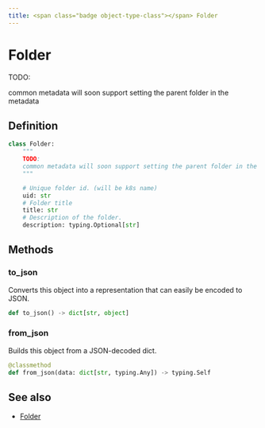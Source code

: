 ```yaml
---
title: <span class="badge object-type-class"></span> Folder
---
```

# <span class="badge object-type-class"></span> Folder

TODO:

common metadata will soon support setting the parent folder in the metadata

## Definition

```python
class Folder:
    """
    TODO:
    common metadata will soon support setting the parent folder in the metadata
    """

    # Unique folder id. (will be k8s name)
    uid: str
    # Folder title
    title: str
    # Description of the folder.
    description: typing.Optional[str]
```
## Methods

### <span class="badge object-method"></span> to_json

Converts this object into a representation that can easily be encoded to JSON.

```python
def to_json() -> dict[str, object]
```

### <span class="badge object-method"></span> from_json

Builds this object from a JSON-decoded dict.

```python
@classmethod
def from_json(data: dict[str, typing.Any]) -> typing.Self
```

## See also

 * <span class="badge builder"></span> [Folder](./builder-Folder.md)
